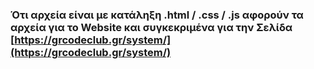 ### Ότι αρχεία είναι με κατάληξη .html / .css / .js  αφορούν τα αρχεία για το Website και συγκεκριμένα για την Σελίδα  [https://grcodeclub.gr/system/](https://grcodeclub.gr/system/)

